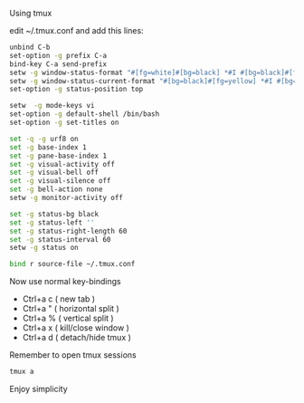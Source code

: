 Using tmux

edit ~/.tmux.conf and add this lines: 
```sh
unbind C-b
set-option -g prefix C-a
bind-key C-a send-prefix
setw -g window-status-format "#[fg=white]#[bg=black] *#I #[bg=black]#[fg=lightgreen] #W "
setw -g window-status-current-format "#[bg=black]#[fg=yellow] *#I #[bg=black]#[fg=cyan] [#W] "
set-option -g status-position top

setw  -g mode-keys vi
set-option -g default-shell /bin/bash
set-option -g set-titles on

set -q -g urf8 on
set -g base-index 1
set -g pane-base-index 1
set -g visual-activity off
set -g visual-bell off
set -g visual-silence off
set -g bell-action none
setw -g monitor-activity off

set -g status-bg black
set -g status-left ''
set -g status-right-length 60
set -g status-interval 60
setw -g status on

bind r source-file ~/.tmux.conf
```

Now use normal key-bindings

- Ctrl+a c ( new tab )
- Ctrl+a " ( horizontal split )
- Ctrl+a % ( vertical split )
- Ctrl+a x ( kill/close window )
- Ctrl+a d ( detach/hide tmux )

Remember to open tmux sessions

```bash 
tmux a 
```

Enjoy simplicity 

